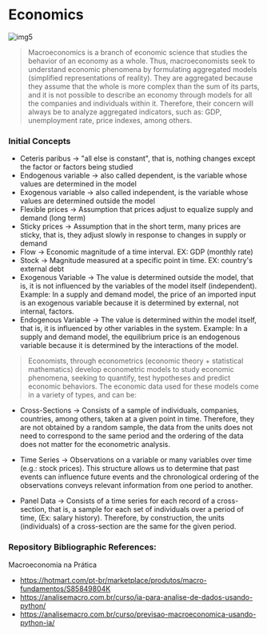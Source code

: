 # Economics

![img5](https://github.com/user-attachments/assets/a4398284-414f-49fa-a568-c28fc1f41462)

> Macroeconomics is a branch of economic science that studies the behavior of an economy as a whole. Thus, macroeconomists seek to understand economic phenomena by formulating aggregated models (simplified representations of reality). They are aggregated because they assume that the whole is more complex than the sum of its parts, and it is not possible to describe an economy through models for all the companies and individuals within it. Therefore, their concern will always be to analyze aggregated indicators, such as: GDP, unemployment rate, price indexes, among others.

### Initial Concepts
- Ceteris paribus -> "all else is constant", that is, nothing changes except the factor or factors being studied
- Endogenous variable -> also called dependent, is the variable whose values ​​are determined in the model
- Exogenous variable -> also called independent, is the variable whose values ​​are determined outside the model
- Flexible prices -> Assumption that prices adjust to equalize supply and demand (long term)
- Sticky prices -> Assumption that in the short term, many prices are sticky, that is, they adjust slowly in response to changes in supply or demand
- Flow -> Economic magnitude of a time interval. EX: GDP (monthly rate)
- Stock -> Magnitude measured at a specific point in time. EX: country's external debt
- Exogenous Variable -> The value is determined outside the model, that is, it is not influenced by the variables of the model itself (independent). Example: In a supply and demand model, the price of an imported input is an exogenous variable because it is determined by external, not internal, factors.
- Endogenous Variable -> The value is determined within the model itself, that is, it is influenced by other variables in the system. Example: In a supply and demand model, the equilibrium price is an endogenous variable because it is determined by the interactions of the model.
  
> Economists, through econometrics (economic theory + statistical mathematics) develop econometric models to study economic phenomena, seeking to quantify, test hypotheses and predict economic behaviors. The economic data used for these models come in a variety of types, and can be:

- Cross-Sections -> Consists of a sample of individuals, companies, countries, among others, taken at a given point in time. Therefore, they are not obtained by a random sample, the data from the units does not need to correspond to the same period and the ordering of the data does not matter for the econometric analysis.

- Time Series -> Observations on a variable or many variables over time (e.g.: stock prices). This structure allows us to determine that past events can influence future events and the chronological ordering of the observations conveys relevant information from one period to another.

- Panel Data -> Consists of a time series for each record of a cross-section, that is, a sample for each set of individuals over a period of time, (Ex: salary history). Therefore, by construction, the units (individuals) of a cross-section are the same for the given period.

### Repository Bibliographic References:

Macroeconomia na Prática
- https://hotmart.com/pt-br/marketplace/produtos/macro-fundamentos/S85849804K
- https://analisemacro.com.br/curso/ia-para-analise-de-dados-usando-python/
- https://analisemacro.com.br/curso/previsao-macroeconomica-usando-python-ia/

